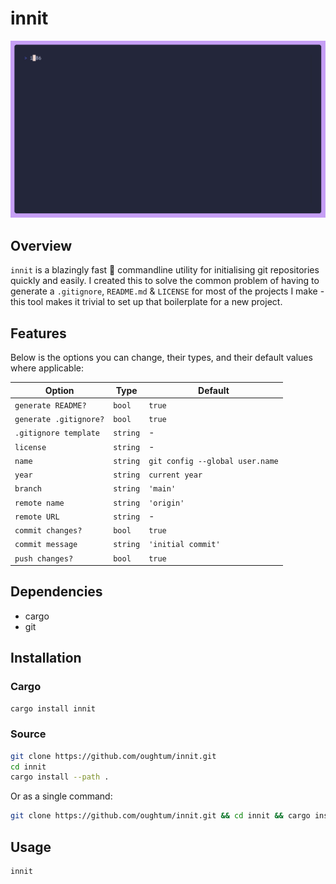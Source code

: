 # innit

![A GIF showing the usage of `innit` and the prompts it displays](innit.gif)

## Overview

`innit` is a blazingly fast 🚀 commandline utility for initialising git repositories quickly and easily. I created this to solve the common problem of having to generate a `.gitignore`, `README.md` & `LICENSE` for most of the projects I make - this tool makes it trivial to set up that boilerplate for a new project.

## Features

Below is the options you can change, their types, and their default values where applicable:

| Option                 | Type     | Default                         |
| ---------------------- | -------- | ------------------------------- |
| `generate README?`     | `bool`   | `true`                          |
| `generate .gitignore?` | `bool`   | `true`                          |
| `.gitignore template`  | `string` | -                               |
| `license`              | `string` | -                               |
| `name`                 | `string` | `git config --global user.name` |
| `year`                 | `string` | `current year`                  |
| `branch`               | `string` | `'main'`                        |
| `remote name`          | `string` | `'origin'`                      |
| `remote URL`           | `string` | -                               |
| `commit changes?`      | `bool`   | `true`                          |
| `commit message`       | `string` | `'initial commit'`              |
| `push changes?`        | `bool`   | `true`                          |

## Dependencies

- cargo
- git

## Installation

### Cargo

```bash
cargo install innit
```

### Source

```bash
git clone https://github.com/oughtum/innit.git
cd innit
cargo install --path .
```

Or as a single command:

```bash
git clone https://github.com/oughtum/innit.git && cd innit && cargo install --path .
```

## Usage

```bash
innit
```
